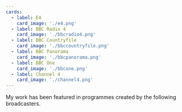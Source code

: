 ```yaml
---
cards:
  - label: E4
    card_image: './e4.png'
  - label: BBC Radio 4
    card_image: './bbcradio4.png'
  - label: BBC Countryfile
    card_image: './bbccountryfile.png'
  - label: BBC Panorama
    card_image: './bbcpanorama.png'
  - label: BBC One
    card_image: './bbcone.png'
  - label: Channel 4
    card_image: './channel4.png'
---
```


My work has been featured in programmes created by the following broadcasters.
